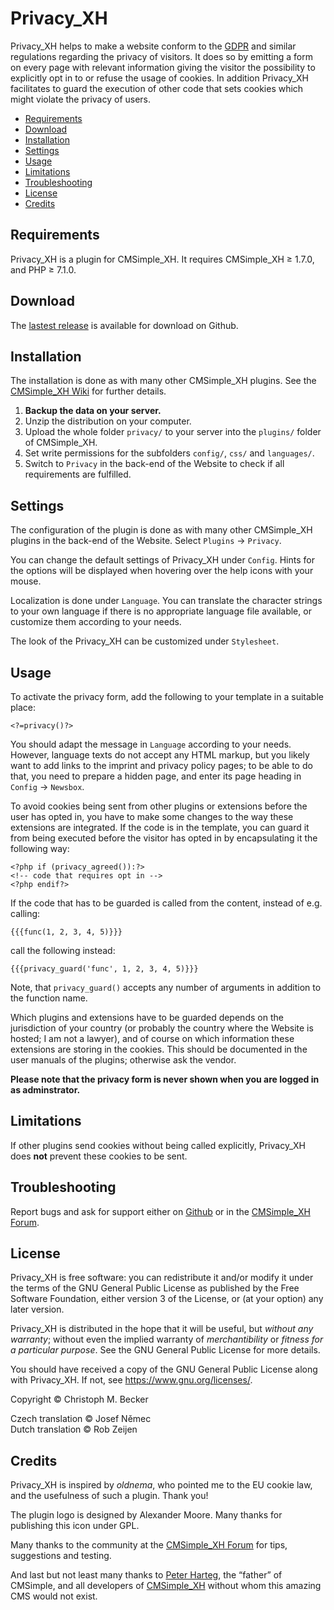 # Privacy_XH

Privacy_XH helps to make a website conform to the
[GDPR](https://gdpr.eu/)
and similar regulations regarding the privacy of visitors.
It does so by emitting a form on every page with relevant information
giving the visitor the possibility to explicitly
opt in to or refuse the usage of cookies.
In addition Privacy_XH facilitates to guard the execution of other code
that sets cookies which might violate the privacy of users.

  - [Requirements](#requirements)
  - [Download](#download)
  - [Installation](#installation)
  - [Settings](#settings)
  - [Usage](#usage)
  - [Limitations](#limitations)
  - [Troubleshooting](#troubleshooting)
  - [License](#license)
  - [Credits](#credits)

## Requirements

Privacy_XH is a plugin for CMSimple_XH.
It requires CMSimple_XH ≥ 1.7.0, and PHP ≥ 7.1.0.

## Download

The [lastest release](https://github.com/cmb69/privacy_xh/releases/latest)
is available for download on Github.

## Installation

The installation is done as with many other CMSimple_XH plugins. See the
[CMSimple_XH Wiki](https://wiki.cmsimple-xh.org/?for-users/working-with-the-cms/plugins#id3_install-plugin)
for further details.

1.  **Backup the data on your server.**
1.  Unzip the distribution on your computer.
1.  Upload the whole folder `privacy/` to your server into the `plugins/`
    folder of CMSimple_XH.
1.  Set write permissions for the subfolders `config/`, `css/` and
    `languages/`.
1.  Switch to `Privacy` in the back-end of the Website
    to check if all requirements are fulfilled.

## Settings

The configuration of the plugin is done as with many other CMSimple_XH
plugins in the back-end of the Website. Select `Plugins` → `Privacy`.

You can change the default settings of Privacy_XH under `Config`.
Hints for the options will be displayed when hovering over the help
icons with your mouse.

Localization is done under `Language`. You can translate the
character strings to your own language if there is no appropriate
language file available, or customize them according to
your needs.

The look of the Privacy_XH can be customized under `Stylesheet`.

## Usage

To activate the privacy form, add the following to your template in a
suitable place:

    <?=privacy()?>

You should adapt the message in `Language` according to your
needs. However, language texts do not accept any HTML markup, but you likely
want to add links to the imprint and privacy policy pages; to be able to do
that, you need to prepare a hidden page, and enter its page heading in
`Config` → `Newsbox`.

To avoid cookies being sent from other plugins or extensions before the
user has opted in, you have to make some changes to the way these
extensions are integrated. If the code is in the template, you can guard
it from being executed before the visitor has opted in by encapsulating
it the following way:

    <?php if (privacy_agreed()):?>
    <!-- code that requires opt in -->
    <?php endif?>

If the code that has to be guarded is called from the content, instead
of e.g. calling:

    {{{func(1, 2, 3, 4, 5)}}}

call the following instead:

    {{{privacy_guard('func', 1, 2, 3, 4, 5)}}}

Note, that `privacy_guard()` accepts any number of arguments in addition
to the function name.

Which plugins and extensions have to be guarded depends on the
jurisdiction of your country (or probably the country where the Website
is hosted; I am not a lawyer), and of course on which information these extensions
are storing in the cookies. This should be documented in the user manuals
of the plugins; otherwise ask the vendor.

**Please note that the privacy form is never shown when you are logged in
as adminstrator.**

## Limitations

If other plugins send cookies without being called explicitly,
Privacy_XH does **not** prevent these cookies to be sent.

## Troubleshooting

Report bugs and ask for support either on [Github](https://github.com/cmb69/privacy_xh/issues)
or in the [CMSimple_XH Forum](https://cmsimpleforum.com/).

## License

Privacy_XH is free software: you can redistribute it and/or modify
it under the terms of the GNU General Public License as published by
the Free Software Foundation, either version 3 of the License, or
(at your option) any later version.

Privacy_XH is distributed in the hope that it will be useful,
but *without any warranty*; without even the implied warranty of
*merchantibility* or *fitness for a particular purpose*. See the
GNU General Public License for more details.

You should have received a copy of the GNU General Public License
along with Privacy_XH.  If not, see <https://www.gnu.org/licenses/>.

Copyright © Christoph M. Becker

Czech translation © Josef Němec  
Dutch translation © Rob Zeijen

## Credits

Privacy_XH is inspired by *oldnema*, who pointed me to the EU cookie law,
and the usefulness of such a plugin. Thank you!

The plugin logo is designed by Alexander Moore.
Many thanks for publishing this icon under GPL.

Many thanks to the community at the
[CMSimple_XH Forum](https://www.cmsimpleforum.com/) for tips, suggestions
and testing.

And last but not least many thanks to [Peter Harteg](httsp://www.harteg.dk),
the “father” of CMSimple,
and all developers of [CMSimple_XH](https://www.cmsimple-xh.org)
without whom this amazing CMS would not exist.

